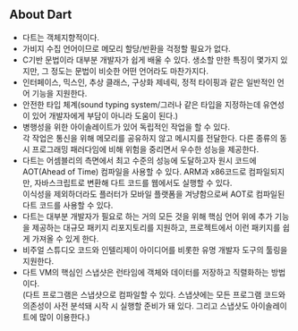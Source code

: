 ## About Dart

 * 다트는 객체지향적이다.   
 * 가비지 수집 언어이므로 메모리 할당/반환을 걱정할 필요가 없다.  
 * C기반 문법이라 대부분 개발자가 쉽게 배울 수 있다. 생소할 만한 특징이 몇가지 있지만, 그 정도는 문법이 비슷한 어떤 언어라도 마찬가지다.  
 * 인터페이스, 믹스인, 추상 클래스, 구상화 제네릭, 정적 타이핑과 같은 일반적인 언어 기능을 지원한다.  
 * 안전한 타입 체계(sound typing system/그러나 같은 타입을 지정하는데 유연성이 있어 개발자에게 부담이 아니라 도움이 된다.)  
 * 병행성을 위한 아이솔레이트가 있어 독립적인 작업을 할 수 있다.  
   각 작업은 통신을 위해 메모리를 공유하지 않고 메시지를 전달한다. 다른 종류의 동시 프로그래밍 패러다임에 비해 위험을 중리면서 우수한 성능을 제공한다.  
 * 다트는 어셈블리의 측면에서 최고 수준의 성능에 도달하고자 원시 코드에 AOT(Ahead of Time) 컴파일을 사용할 수 있다. ARM과 x86코드로 컴파일되지만, 자바스크립트로 변환해 다트 코드를 웹에서도 실행할 수 있다.  
   이식성을 제외하더라도 플러터가 모바일 플랫폼을 겨냥함으로써 AOT로 컴파일된 다트 코드를 사용할 수 있다.  
 * 다트는 대부분 개발자가 필요로 하는 거의 모든 것을 위해 핵심 언어 위에 추가 기능을 제공하는 대규모 패키지 리포지토리를 지원하고, 프로젝트에서 이런 패키지를 쉽게 가져올 수 있게 한다.  
 * 비주얼 스튜디오 코드와 인텔리제이 아이디어를 비롯한 유명 개발자 도구의 툴링을 지원한다.  
 * 다트 VM의 핵심인 스냅샷은 런타임에 객체와 데이터를 저장하고 직렬화하는 방법이다.  
   (다트 프로그램은 스냅샷으로 컴파일할 수 있다. 스냅샷에는 모든 프로그램 코드와 의존성이 사전 분석돼 시작 시 실행할 준비가 돼 있다. 그리고 스냅샷도 아이솔레이트에 많이 이용한다.)  
